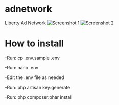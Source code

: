 # adnetwork
Liberty Ad Network
![Screenshot 1](https://github.com/greenrobotllc/adnetwork/blob/master/sampleimages/image1.png)
![Screenshot 2](https://github.com/greenrobotllc/adnetwork/blob/master/sampleimages/image2.png)


# How to install

-Run:
cp .env.sample .env

-Run:
nano .env

-Edit the .env file as needed

-Run: 
php artisan key:generate


-Run:
php composer.phar install
